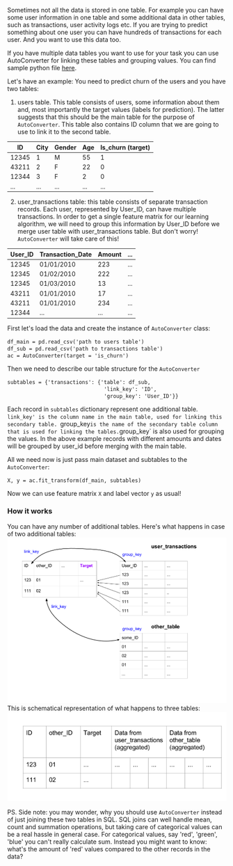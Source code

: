 Sometimes not all the data is stored in one table. For example you can have some user information in one table and some additional data in other tables, such as transactions, user activity logs etc. If you are trying to predict something about one user you can have hundreds of transactions for each user. And you want to use this data too.

If you have multiple data tables you want to use for your task you can use
AutoConverter for linking these tables and grouping values. You can find sample python file [here](/sample/sample_multitable.py).

Let's have an example: You need to predict churn of the users and you have two
tables:
1) users table. This table consists of users, some information about them and, most importantly the target values (labels for prediction). The latter suggests that this should be the main table for the purpose of `AutoConverter`. This table also contains ID column that we are going to use to link it to the second table.


| ID | City | Gender | Age | Is_churn (target) |
|-----------------|---------------|--------|-----|---------|
| 12345| 1| M | 55| 1|
| 43211| 2| F | 22| 0 |
| 12344| 3| F | 2 | 0|
| ...| ...| ... | ... | ...|

2) user_transactions table: this table consists of separate transaction records. Each user, represented by User_ID, can have multiple transactions. In order to get a single feature matrix for our learning algorithm, we will need to group this information by User_ID before we merge user table with user_transactions table. But don't worry! `AutoConverter` will take care of this!

| User_ID | Transaction_Date | Amount | ... |
|-----------------|---------------|--------|-----|
| 12345| 01/01/2010| 223 | ...|
| 12345| 01/02/2010| 222 | ...|
| 12345| 01/03/2010| 13 | ...|
| 43211| 01/01/2010| 17 | ...|
| 43211| 01/01/2010| 234 | ...|
| 12344| ...| ... | ... |


First let's load the data and create the instance of `AutoConverter` class:
```
df_main = pd.read_csv('path to users table')
df_sub = pd.read_csv('path to transactions table')
ac = AutoConverter(target = 'is_churn')
```
Then we need to describe our table structure for the `AutoConverter`
```
subtables = {'transactions': {'table': df_sub,
                               'link_key': 'ID',
                               'group_key': 'User_ID'}}
```
Each record in `subtables` dictionary represent one additional table. `link_key' is the column name in the main table, used for linking this secondary table. `group_key` is the name of the secondary table column that is used for linking the tables. `group_key` is also used for grouping the values. In the above example records with different amounts and dates will be grouped by user_id before merging with the main table.

All we need now is just pass main dataset and subtables to the `AutoConverter`:
```
X, y = ac.fit_transform(df_main, subtables)
```
Now we can use feature matrix `X` and label vector `y` as usual!

### How it works

You can have any number of additional tables. Here's what happens in case of two additional tables:
![](multi_aggr.png)
This is schematical representation of what happens to three tables:
![](multi_aggr_table.png)

PS. Side note: you may wonder, why you should use `AutoConverter` instead of just joining these two tables in SQL. SQL joins can well handle mean, count and summation operations, but taking care of categorical values can be a real hassle in general case. For categorical values, say 'red', 'green', 'blue' you can't really calculate sum. Instead you might want to know: what's the amount of 'red' values compared to the other records in the data?
